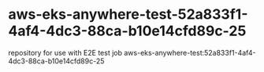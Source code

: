# aws-eks-anywhere-test-52a833f1-4af4-4dc3-88ca-b10e14cfd89c-25
repository for use with E2E test job aws-eks-anywhere-test:52a833f1-4af4-4dc3-88ca-b10e14cfd89c-25
